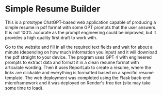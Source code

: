 # Simple Resume Builder
This is a prototype ChatGPT-based web application capable of producing a simple resume in pdf format with some GPT prompts that the user answers. It is not 100% accurate as the prompt engineering could be improved, but it provides a high quality first draft to work with.

Go to the website and fill in all the required text fields and wait for about a minute (depending on how much information you input) and it will download the pdf straight to your device. The program uses GPT 4 with engineered prompts to extract data and format it in a clean resume format with articulate wording. Then it uses ReportLab to create a resume, where the links are clickable and everything is formatted based on a specific resume template. The web deployment was completed using the Flask back-end microframework and it was deployed on Render's free tier (site may take some time to load).
